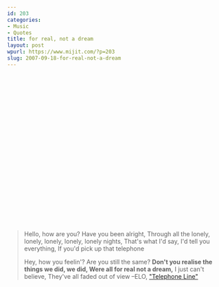 ```yaml
---
id: 203
categories:
- Music
- Quotes
title: for real, not a dream
layout: post
wpurl: https://www.mijit.com/?p=203
slug: 2007-09-18-for-real-not-a-dream
---
```

<object width="425" height="350"><param name="movie" value="https://www.youtube.com/v/S2ds8tCtomQ"></param><param name="wmode" value="transparent"></param><embed src="https://www.youtube.com/v/S2ds8tCtomQ" type="application/x-shockwave-flash" wmode="transparent" width="425" height="350"></embed></object>

<blockquote>Hello, how are you?
Have you been alright,
Through all the lonely, lonely, lonely, lonely, lonely nights,
That's what I'd say, I'd tell you everything,
If you'd pick up that telephone

Hey, how you feelin'?
Are you still the same?
<strong>Don't you realise the things we did, we did,
Were all for real not a dream,</strong>
I just can't believe,
They've all faded out of view
–ELO, <a href="https://www.amazon.com/exec/obidos/ASIN/B0000025HO/ref=nosim/mijitcom">"Telephone Line"</a></blockquote>
